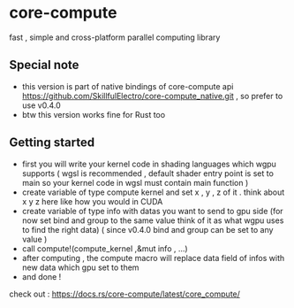 # core-compute
fast , simple and cross-platform parallel computing library

## Special note
- this version is part of native bindings of core-compute api https://github.com/SkillfulElectro/core-compute_native.git , so prefer to use v0.4.0
- btw this version works fine for Rust too

## Getting started
- first you will write your kernel code in shading languages which wgpu supports ( wgsl is recommended , default shader entry point is set to main so your kernel code in wgsl must contain main function )
- create variable of type compute kernel and set x , y , z of it . think about x y z here like how you would in CUDA
- create variable of type info with datas you want to send to gpu side (for now set bind and group to the same value think of it as what wgpu uses to find the right data) ( since v0.4.0 bind and group can be set to any value )
- call compute!(compute_kernel ,&mut info , ...)
- after computing , the compute macro will replace data field of infos with new data which gpu set to them
- and done !

check out : 
https://docs.rs/core-compute/latest/core_compute/

